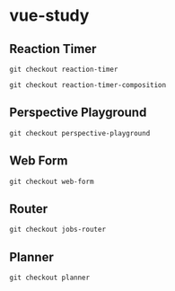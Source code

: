# vue-study

## Reaction Timer

```
git checkout reaction-timer
```

```
git checkout reaction-timer-composition
```

## Perspective Playground

```
git checkout perspective-playground
```

## Web Form

```
git checkout web-form
```

## Router

```
git checkout jobs-router
```

## Planner

```
git checkout planner
```
